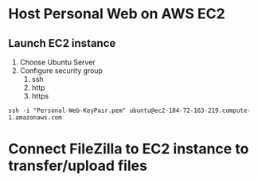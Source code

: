 # Host Personal Web on AWS EC2
## Launch EC2 instance
1. Choose Ubuntu Server
2. Configure security group
    1. ssh
    2. http
    3. https

`ssh -i "Personal-Web-KeyPair.pem" ubuntu@ec2-184-72-163-219.compute-1.amazonaws.com`

# Connect FileZilla to EC2 instance to transfer/upload files
##
